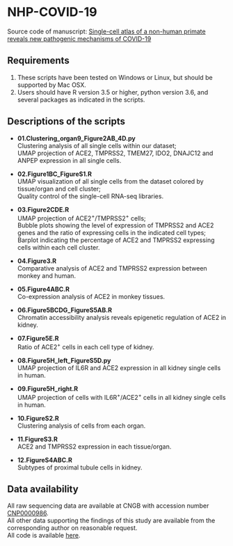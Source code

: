 # NHP-COVID-19
Source code of manuscript: [Single-cell atlas of a non-human primate reveals new pathogenic mechanisms of COVID-19](https://www.biorxiv.org/content/10.1101/2020.04.10.022103v2)


## Requirements  
1. These scripts have been tested on Windows or Linux, but should be supported by Mac OSX.  
2. Users should have R version 3.5 or higher, python version 3.6, and several packages as indicated in the scripts.


## Descriptions of the scripts  
+ **01.Clustering_organ9_Figure2AB_4D.py**  
   Clustering analysis of all single cells within our dataset;      
   UMAP projection of ACE2, TMPRSS2, TMEM27, IDO2, DNAJC12 and ANPEP expression in all single cells.
   
+ **02.Figure1BC_FigureS1.R**  
   UMAP visualization of all single cells from the dataset colored by tissue/organ and cell cluster;     
   Quality control of the single-cell RNA-seq libraries.  
   
+ **03.Figure2CDE.R**  
   UMAP projection of ACE2<sup>+</sup>/TMPRSS2<sup>+</sup> cells;      
   Bubble plots showing the level of expression of TMPRSS2 and ACE2 genes and the ratio of expressing cells in the indicated cell types;      
   Barplot indicating the percentage of ACE2 and TMPRSS2 expressing cells within each cell cluster.      
   
+ **04.Figure3.R**  
   Comparative analysis of ACE2 and TMPRSS2 expression between monkey and human.
   
+ **05.Figure4ABC.R**  
   Co-expression analysis of ACE2 in monkey tissues.
   
+ **06.Figure5BCDG_FigureS5AB.R**  
   Chromatin accessibility analysis reveals epigenetic regulation of ACE2 in kidney.
   
+ **07.Figure5E.R**  
   Ratio of ACE2<sup>+</sup> cells in each cell type of kidney.
   
+ **08.Figure5H_left_FigureS5D.py**  
   UMAP projection of IL6R and ACE2 expression in all kidney single cells in human.    
   
+ **09.Figure5H_right.R**  
   UMAP projection of cells with IL6R<sup>+</sup>/ACE2<sup>+</sup> cells in all kidney single cells in human. 
   
+ **10.FigureS2.R**  
   Clustering analysis of cells from each organ.
   
+ **11.FigureS3.R**  
   ACE2 and TMPRSS2 expression in each tissue/organ. 
   
+ **12.FigureS4ABC.R**           
   Subtypes of proximal tubule cells in kidney.  

## Data availability  
All raw sequencing data are available at CNGB with accession number [CNP0000986](https://db.cngb.org/cnsa/project/CNP0000986/public/).    
All other data supporting the findings of this study are available from the corresponding author on reasonable request.     
All code is available [here](https://github.com/brucepan10/NHP-COVID-19/tree/master/Figure_code).



